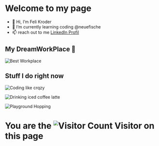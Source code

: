 # Welcome to my page 

- 👋 Hi, I’m Feli Kroder
- 👀 I’m currently learning coding @neuefische
- 📫 reach out to me [LinkedIn Profil](https://www.linkedin.com/in/felicitas-kroder)



## My DreamWorkPlace 💞️
![Best Workplace](https://images.unsplash.com/photo-1630436476807-03b13bd02e0c?ixlib=rb-4.0.3&ixid=M3wxMjA3fDB8MHxwaG90by1wYWdlfHx8fGVufDB8fHx8fA%3D%3D&auto=format&fit=crop&w=1587&q=80)


## Stuff I do right now

![Coding like crqzy](https://media.giphy.com/media/JIX9t2j0ZTN9S/giphy.gif) 

![Drinking iced coffee latte](https://i.pinimg.com/564x/58/a7/b6/58a7b6a4cdccfc9ee7629bdcf98e42ac.jpg)

![Playground Hopping](https://i.pinimg.com/564x/de/10/1b/de101b208e2d395bcfb02488dc95a6b8.jpg)




# You are the ![Visitor Count](https://profile-counter.glitch.me/FeliKroder/count.svg) Visitor on this page

<!---
FeliKroder/FeliKroder is a ✨ special ✨ repository because its `README.md` (this file) appears on your GitHub profile.
You can click the Preview link to take a look at your changes.
--->
